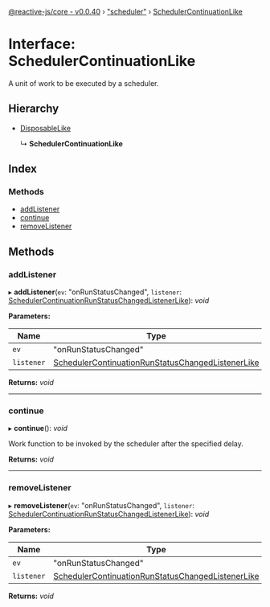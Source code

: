[@reactive-js/core - v0.0.40](../README.md) › ["scheduler"](../modules/_scheduler_.md) › [SchedulerContinuationLike](_scheduler_.schedulercontinuationlike.md)

# Interface: SchedulerContinuationLike

A unit of work to be executed by a scheduler.

## Hierarchy

* [DisposableLike](_disposable_.disposablelike.md)

  ↳ **SchedulerContinuationLike**

## Index

### Methods

* [addListener](_scheduler_.schedulercontinuationlike.md#addlistener)
* [continue](_scheduler_.schedulercontinuationlike.md#continue)
* [removeListener](_scheduler_.schedulercontinuationlike.md#removelistener)

## Methods

###  addListener

▸ **addListener**(`ev`: "onRunStatusChanged", `listener`: [SchedulerContinuationRunStatusChangedListenerLike](_scheduler_.schedulercontinuationrunstatuschangedlistenerlike.md)): *void*

**Parameters:**

Name | Type |
------ | ------ |
`ev` | "onRunStatusChanged" |
`listener` | [SchedulerContinuationRunStatusChangedListenerLike](_scheduler_.schedulercontinuationrunstatuschangedlistenerlike.md) |

**Returns:** *void*

___

###  continue

▸ **continue**(): *void*

Work function to be invoked by the scheduler after the specified delay.

**Returns:** *void*

___

###  removeListener

▸ **removeListener**(`ev`: "onRunStatusChanged", `listener`: [SchedulerContinuationRunStatusChangedListenerLike](_scheduler_.schedulercontinuationrunstatuschangedlistenerlike.md)): *void*

**Parameters:**

Name | Type |
------ | ------ |
`ev` | "onRunStatusChanged" |
`listener` | [SchedulerContinuationRunStatusChangedListenerLike](_scheduler_.schedulercontinuationrunstatuschangedlistenerlike.md) |

**Returns:** *void*
